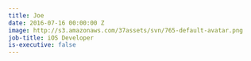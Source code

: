 ```yaml
---
title: Joe
date: 2016-07-16 00:00:00 Z
image: http://s3.amazonaws.com/37assets/svn/765-default-avatar.png
job-title: iOS Developer
is-executive: false
---
```

